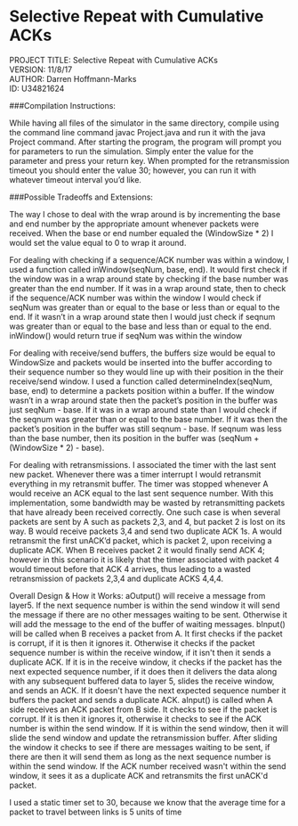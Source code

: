 # Selective Repeat with Cumulative ACKs


PROJECT TITLE: Selective Repeat with Cumulative ACKs<br/>
VERSION: 11/8/17<br/>
AUTHOR: Darren Hoffmann-Marks<br/>
ID: U34821624<br/>


###Compilation Instructions:

While having all files of the simulator in the same directory, compile using 
the command line command javac Project.java and run it with the
java Project command. After starting the program, the program will prompt you
for parameters to run the simulation. Simply enter the value for the parameter and press
your return key. When prompted for the retransmission timeout you should enter the value 30;
however, you can run it with whatever timeout interval you’d like.


###Possible Tradeoffs and Extensions:

The way I chose to deal with the wrap around is by incrementing the 
base and end number by the appropriate amount whenever packets were received.
When the base or end number equaled the (WindowSize * 2) I would set the value equal to 0 to wrap it around. 

For dealing with checking if a sequence/ACK number was within a window, I used a function called inWindow(seqNum, base, end). It would first check if the window was in a wrap around state by checking if the base number was greater than the end number. If it was in a wrap around state, then to check if the sequence/ACK number was within the window I would check if seqNum was greater than or equal to the base or less than or equal to the end. If it wasn’t in a wrap around state then I would just check if seqnum was greater than or equal to the base and less than or equal to the end. inWindow() would return 
true if seqNum was within the window


For dealing with receive/send buffers, the buffers size would be equal to WindowSize and packets would be inserted into the buffer according to their sequence number so they would line up with their position in the their
receive/send window. I used a function called determineIndex(seqNum, base, end) to determine a packets position within a buffer. If the window wasn’t in a wrap around state then the packet’s position in the buffer was just seqNum - base. If it was in a wrap around state than I would check if the seqnum was greater than or equal to the base number. If it was then the packet’s position in the buffer was still seqnum - base. If seqnum was less than the base number, then its position in the buffer was (seqNum + (WindowSize * 2) - base).

For dealing with retransmissions. I associated the timer with the last sent new packet. Whenever there was a timer interrupt I would retransmit everything in my retransmit buffer. The timer was stopped whenever A would receive an ACK equal to the last sent sequence number. With this implementation, some bandwidth may be wasted by retransmitting packets that have already been received correctly. One such case is when several packets are sent by A such as packets 2,3, and 4, but packet 2 is lost on its way. B would receive packets 3,4 and send two duplicate ACK 1s. A would retransmit the first unACK’d packet, which is packet 2, upon receiving a duplicate ACK. When B
receives packet 2 it would finally send ACK 4; however in this scenario it is likely that the timer associated with packet 4 would timeout before that ACK 4 arrives, thus leading to a wasted retransmission of packets 2,3,4 and duplicate ACKS 4,4,4.

Overall Design & How it Works:
aOutput() will receive a message from layer5.  If the next sequence number is within the send window it will send the message if there are
no other messages waiting to be sent. Otherwise it will add the message to the end of the buffer of waiting messages. bInput() will be called when B receives a packet from A. It first checks if the packet is corrupt, if it is then it ignores it. Otherwise it checks if the packet sequence number is within the receive window, if it  isn't then it sends a duplicate ACK. If it is in the receive window, it checks if the packet has the next expected sequence number, if it does then it delivers the data along with any subsequent buffered data to layer 5, slides the receive window, and sends an ACK.  If it doesn't have the next expected sequence number it buffers the packet and  sends a duplicate ACK. aInput() is called when A side receives an ACK packet from B side. It checks to see if the packet is corrupt.
If it is then it ignores it, otherwise it checks to see if the ACK number is within the send window. If it is within the send window, then it will slide the send window and update the retransmission buffer.  After sliding the window it checks to see if there are messages waiting to be sent, if there are then it will send them as long as the next sequence number is within the send window. If the ACK number received wasn't within the send window, it sees it as a duplicate ACK and retransmits the first unACK'd packet.

I used a static timer set to 30, because we know that the average time for a packet to travel between links
is 5 units of time
